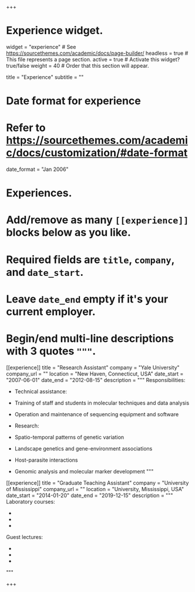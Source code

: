 +++
# Experience widget.
widget = "experience"  # See https://sourcethemes.com/academic/docs/page-builder/
headless = true  # This file represents a page section.
active = true  # Activate this widget? true/false
weight = 40  # Order that this section will appear.

title = "Experience"
subtitle = ""

# Date format for experience
#   Refer to https://sourcethemes.com/academic/docs/customization/#date-format
date_format = "Jan 2006"

# Experiences.
#   Add/remove as many `[[experience]]` blocks below as you like.
#   Required fields are `title`, `company`, and `date_start`.
#   Leave `date_end` empty if it's your current employer.
#   Begin/end multi-line descriptions with 3 quotes `"""`.
[[experience]]
  title = "Research Assistant"
  company = "Yale University"
  company_url = ""
  location = "New Haven, Connecticut, USA"
  date_start = "2007-06-01"
  date_end = "2012-08-15"
  description = """
  Responsibilities:
  
  * Technical assistance:
  
   * Training of staff and students in molecular techniques and data analysis
   * Operation and maintenance of sequencing equipment and software
  
  * Research: 
  
   * Spatio-temporal patterns of genetic variation
   * Landscape genetics and gene-environment associations
   * Host-parasite interactions
   * Genomic analysis and molecular marker development
  """

[[experience]]
  title = "Graduate Teaching Assistant"
  company = "University of Mississippi"
  company_url = ""
  location = "University, Mississippi, USA"
  date_start = "2014-01-20"
  date_end = "2019-12-15"
  description = """
  Laboratory courses:
  
  * 
  * 
  * 
  
  Guest lectures:
  
  * 
  * 
  * 
  """

+++
